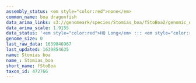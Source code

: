 ```yaml
---
assembly_status: <em style="color:red">none</em>
common_name: boa dragonfish
data_arima_links: s3://genomeark/species/Stomias_boa/fStoBoa2/genomic_data/arima/<br>
data_arima_scale: 1.9155
data_status: '<em style="color:red">HQ Long</em> ::: <em style="color:red">Long</em> ::: <em style="color:red">Short</em> ::: <em style="color:red">Phasing</em> ::: <em style="color:red">Scaffolding</em>'
genome_size: 0
last_raw_data: 1639848967
last_updated: 1639854635
name: Stomias boa
name_: Stomias_boa
short_name: fStoBoa
taxon_id: 472766
---
```


